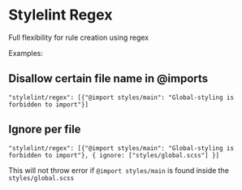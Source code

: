 # Stylelint Regex

Full flexibility for rule creation using regex

Examples:

## Disallow certain file name in @imports

`"stylelint/regex": [{"@import styles/main": "Global-styling is forbidden to import"}]`

## Ignore per file

`"stylelint/regex": [{"@import styles/main": "Global-styling is forbidden to import"}, { ignore: ["styles/global.scss"] }]`

This will not throw error if `@import styles/main` is found inside the `styles/global.scss`